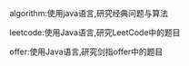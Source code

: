 algorithm:使用java语言,研究经典问题与算法   

leetcode:使用Java语言,研究LeetCode中的题目   

offer:使用Java语言,研究剑指offer中的题目   

